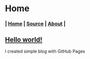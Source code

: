 # Home
### | [Home](https://mrwooltrest.github.io/) | [Source](https://github.com/MrWooltrest/MrWooltrest.github.io/blob/main/README.md) | [About](https://mrwooltrest.github.io/about) |
## [Hello world!](blog/hello-world)
I created simple blog with GitHub Pages
